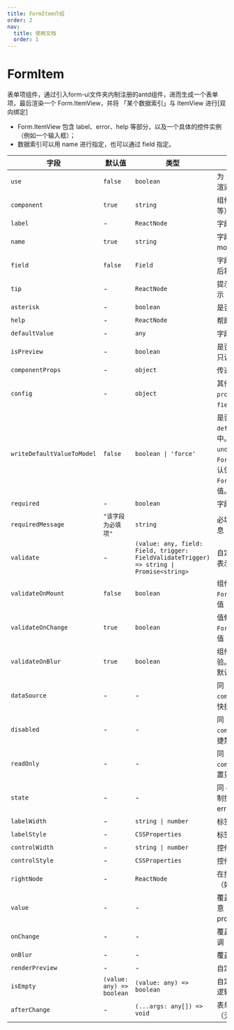 ```yaml
---
title: FormItem介绍
order: 2
nav:
  title: 使用文档
  order: 1
---
```


# FormItem
表单项组件，通过引入form-ui文件夹内制注册的antd组件，进而生成一个表单项，最后渲染一个 Form.ItemView，并将 「某个数据索引」与 ItemView 进行[双向绑定]

- Form.ItemView 包含 label、error、help 等部分，以及一个具体的控件实例（例如一个输入框）；
- 数据索引可以用 name 进行指定，也可以通过 field 指定。

| 字段 | 默认值 | 类型 | 介绍 |
| --- | --- | --- | --- |
| `use` | `false` | `boolean` | 为 `false` 时，该 FormItem 将渲染为 `null` |
| `component` | `true` | `string` | 组件类型（如 `Input`, `Select` 等） |
| `label` | - | `ReactNode` | 字段的显示名称 |
| `name` | `true` | `string` | 字段数据索引，用于绑定 model 中的数据路径 |
| `field` | `false` | `Field` | 字段绑定的 Field 对象，提供后将覆盖 `name` 属性 |
| `tip` | - | `ReactNode` | 提示信息，通常以问号图标展示 |
| `asterisk` | - | `boolean` | 是否展示红色星号 `*` 标记必填 |
| `help` | - | `ReactNode` | 帮助文本，显示在控件下方 |
| `defaultValue` | - | `any` | 字段默认值（非受控用法） |
| `isPreview` | - | `boolean` | 是否为预览态，控制是否展示只读内容 |
| `componentProps` | - | `object` | 传递给实际组件的额外 props |
| `config` | - | `object` | 其他自定义配置；`props.config` 中的值会合并到 `field.config` 中 |
| `writeDefaultValueToModel` | `false` | `boolean \| 'force'` | 是否将 `FormItem` 上的 `defaultValue` 回写到 model 中。注意：只有「不为 `undefined`」且「通过 `FormItem` props 设置的」的默认值才会被回写。`FormEnvProvider` 可设置默认值。 |
| `required` | - | `boolean` | 字段是否必填 |
| `requiredMessage` | `"该字段为必填项"` | `string` | 必填校验失败时的错误提示信息 |
| `validate` | - | `(value: any, field: Field, trigger: FieldValidateTrigger) => string \| Promise<string>` | 自定义校验方法，返回字符串表示错误信息，支持异步校验 |
| `validateOnMount` | `false` | `boolean` | 组件加载时是否触发校验。`FormEnvProvider` 可设置默认值 |
| `validateOnChange` | `true` | `boolean` | 值修改时是否触发校验。`FormEnvProvider` 可设置默认值 |
| `validateOnBlur` | `true` | `boolean` | 组件失去焦点时是否触发校验。`FormEnvProvider` 可设置默认值 |
| `dataSource` | - | - | 同 `componentProps.dataSource`，快捷设置选项列表 |
| `disabled` | - | - | 同 `componentProps.disabled`，快捷禁用控件 |
| `readOnly` | - | - | 同 `componentProps.readOnly`，设置只读状态 |
| `state` | - | - | 同 `componentProps.state`，控制控件状态（如 success / error） |
| `labelWidth` | - | `string \| number` | 标签宽度，支持像素或百分比 |
| `labelStyle` | - | `CSSProperties` | 标签区域的内联样式 |
| `controlWidth` | - | `string \| number` | 控件区域宽度 |
| `controlStyle` | - | `CSSProperties` | 控件区域的内联样式 |
| `rightNode` | - | `ReactNode` | 在控件右侧添加自定义内容（如单位、按钮等） |
| `value` | - | - | 覆盖表单项默认的 `value`。注意：不同组件可能使用不同 prop 名称（如 `checked`） |
| `onChange` | - | - | 覆盖表单项默认的 `onChange` 回调 |
| `onBlur` | - | - | 覆盖表单项默认的 `onBlur` 回调 |
| `renderPreview` | - | - | 自定义预览态下的渲染方式 |
| `isEmpty` | `(value: any) => boolean` | `(value: any) => boolean` | 自定义判断字段值是否为空的逻辑 |
| `afterChange` | - | `(...args: any[]) => void` | 表单项值修改之后的回调函数（无论是否触发校验） |
